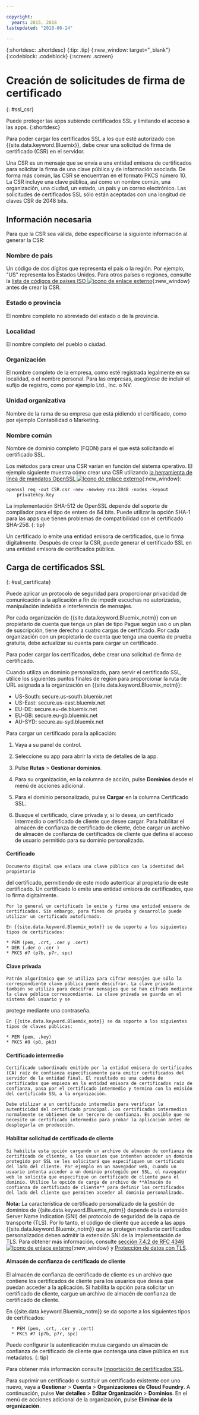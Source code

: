 ```yaml
---

copyright:
  years: 2015, 2018
lastupdated: "2018-06-14"

---
```


{:shortdesc: .shortdesc}
{:tip: .tip}
{:new_window: target="_blank"}
{:codeblock: .codeblock}
{:screen: .screen}

# Creación de solicitudes de firma de certificado
{: #ssl_csr}

Puede proteger las apps subiendo certificados SSL y limitando el acceso a las apps.
{:shortdesc}

Para poder cargar los certificados SSL a los que esté autorizado con {{site.data.keyword.Bluemix}}, debe crear una solicitud de firma de certificado (CSR) en el servidor.

Una CSR es un mensaje que se envía a una entidad emisora de certificados para solicitar la firma de una clave pública
y de información asociada. De forma más común, las CSR se encuentran en el formato PKCS número 10. La CSR incluye una clave pública, así como un nombre común, una organización, una ciudad, un estado, un país y un correo electrónico. Las solicitudes de certificados SSL
sólo están aceptadas con una longitud de claves CSR de 2048 bits.

## Información necesaria

Para que la CSR sea válida, debe especificarse la siguiente información al generar la CSR:

### Nombre de país

  Un código de dos dígitos que representa el país o la región. Por ejemplo, "US" representa los Estados Unidos. Para otros países o regiones, consulte la [lista de códigos de países ISO ![icono de enlace externo](../icons/launch-glyph.svg "icono de enlace externo")](https://www.iso.org/obp/ui/#search){:new_window} antes de crear la CSR.

### Estado o provincia

  El nombre completo no abreviado del estado o de la provincia.

### Localidad

  El nombre completo del pueblo o ciudad.

### Organización

  El nombre completo de la empresa, como esté registrada legalmente en su localidad, o el nombre personal. Para las empresas, asegúrese de incluir el sufijo de registro, como por ejemplo Ltd., Inc. o NV.

### Unidad organizativa

  Nombre de la rama de su empresa que está pidiendo el certificado, como por ejemplo Contabilidad o
Marketing.

### Nombre común

  Nombre de dominio completo (FQDN) para el que está solicitando el certificado SSL.

Los métodos para crear una CSR varían en función del sistema operativo. El ejemplo siguiente
muestra cómo crear una CSR utilizando [la herramienta de línea de mandatos OpenSSL ![Icono de enlace externo](../icons/launch-glyph.svg "Icono de enlace externo")](http://www.openssl.org/){:new_window}:

```
openssl req -out CSR.csr -new -newkey rsa:2048 -nodes -keyout
    privatekey.key
```

La implementación SHA-512 de OpenSSL depende del soporte de compilador para el tipo de entero de 64 bits. Puede utilizar la opción SHA-1 para las apps que tienen problemas de compatibilidad con el certificado SHA-256.
{: tip}

Un certificado lo emite una entidad emisora de certificados, que lo firma digitalmente. Después de crear la CSR, puede generar el certificado SSL en una entidad emisora de certificados pública.

## Carga de certificados SSL
{: #ssl_certificate}

Puede aplicar un protocolo de seguridad para proporcionar privacidad de comunicación a la aplicación a fin de impedir escuchas no autorizadas, manipulación indebida e interferencia de mensajes.

Por cada organización de {{site.data.keyword.Bluemix_notm}} con un propietario de cuenta que tenga un plan de tipo Pague según uso o un plan de suscripción, tiene derecho a cuatro cargas de certificado. Por cada organización con un propietario de cuenta que tenga una cuenta de prueba gratuita, debe actualizar su cuenta para cargar un certificado.

Para poder cargar los certificados, debe crear una
solicitud de firma de certificado.

Cuando utiliza un dominio personalizado, para servir el certificado SSL, utilice los siguientes puntos finales de región para proporcionar la ruta de URL asignada a la organización en {{site.data.keyword.Bluemix_notm}}:

  * US-South: secure.us-south.bluemix.net
  * US-East: secure.us-east.bluemix.net
  * EU-DE: secure.eu-de.bluemix.net
  * EU-GB: secure.eu-gb.bluemix.net
  * AU-SYD: secure.au-syd.bluemix.net


Para cargar un certificado para la aplicación:

1. Vaya a su panel de control.

2. Seleccione su app para abrir la vista de detalles de la app.

3. Pulse **Rutas** > **Gestionar dominios**.

4. Para su organización, en la columna de acción, pulse **Dominios** desde el menú de acciones adicional.

5. Para el dominio personalizado, pulse **Cargar** en la columna Certificado SSL.

6. Busque el certificado, clave privada y, si lo desea, un certificado intermedio o certificado de cliente que desee cargar. Para habilitar el almacén de confianza de certificado de cliente, debe cargar un archivo de almacén de confianza de certificados de cliente que defina el acceso de usuario permitido para su dominio personalizado.

  #### Certificado

    Documento digital que enlaza una clave pública con la identidad del propietario
del certificado, permitiendo de este modo autenticar al propietario de este certificado. Un certificado lo emite una entidad emisora de certificados, que lo firma digitalmente.

    Por lo general un certificado lo emite y firma una entidad emisora de certificados. Sin embargo, para fines de prueba y desarrollo puede utilizar un certificado autofirmado.

    En {{site.data.keyword.Bluemix_notm}} se da soporte a los siguientes tipos de certificados:

	* PEM (pem, .crt, .cer y .cert)
	* DER (.der o .cer )
	* PKCS #7 (p7b, p7r, spc)

  #### Clave privada

    Patrón algorítmico que se utiliza para cifrar mensajes que sólo la correspondiente clave pública puede descifrar. La clave privada también se utiliza para descifrar mensajes que se han cifrado mediante la clave pública correspondiente. La clave privada se guarda en el sistema del usuario y se
protege mediante una contraseña.

    En {{site.data.keyword.Bluemix_notm}} se da soporte a los siguientes tipos de claves públicas:

    * PEM (pem, .key)
    * PKCS #8 (p8, pk8)

  #### Certificado intermedio

    Certificado subordinado emitido por la entidad emisora de certificados (CA) raíz de confianza específicamente para emitir certificados del servidor de la entidad final. El resultado es una cadena de certificados que empieza en la entidad emisora de certificados raíz de confianza, pasa por el certificado intermedio y termina con la emisión del certificado SSL a la organización.

    Debe utilizar a un certificado intermedio para verificar la autenticidad del certificado principal. Los certificados intermedios normalmente se obtienen de un tercero de confianza. Es posible que no necesite un certificado intermedio para probar la aplicación antes de desplegarla en producción.

  #### Habilitar solicitud de certificado de cliente

    Si habilita esta opción cargando un archivo de almacén de confianza de certificado de cliente, a los usuarios que intenten acceder un dominio protegido por SSL se les solicitará que especifiquen un certificado del lado del cliente. Por ejemplo en un navegador web, cuando un usuario intenta acceder a un dominio protegido por SSL, el navegador web le solicita que especifique un certificado de cliente para el dominio. Utilice la opción de carga de archivo de **Almacén de confianza de certificado de cliente** para definir los certificados del lado del cliente que permiten acceder al dominio personalizado.

  **Nota:** La característica de certificado personalizado de la gestión de dominios de {{site.data.keyword.Bluemix_notm}} depende de la extensión Server Name Indication (SNI) del protocolo de seguridad de la capa de transporte (TLS). Por lo tanto, el código de cliente que accede a las apps {{site.data.keyword.Bluemix_notm}} que se protegen mediante certificados personalizados deben admitir la extensión SNI de la implementación de TLS. Para obtener más información, consulte [sección 7.4.2 de RFC 4346 ![Icono de enlace externo](../icons/launch-glyph.svg "Icono de enlace externo")](http://tools.ietf.org/html/rfc4346#section-7.4.2){:new_window} y [Protección de datos con TLS](/docs/get-support/appsectls.html).

  #### Almacén de confianza de certificado de cliente

  El almacén de confianza de certificado de cliente es un archivo que contiene los certificados de cliente para los usuarios que desea que puedan acceder a la aplicación. Si habilita la opción para solicitar un certificado de cliente, cargue un archivo de almacén de confianza de certificado de cliente.

   En {{site.data.keyword.Bluemix_notm}} se da soporte a los siguientes tipos de certificados:

      * PEM (pem, .crt, .cer y .cert)
      * PKCS #7 (p7b, p7r, spc)

  Puede configurar la autenticación mutua cargando un almacén de confianza de certificado de cliente que contenga una clave pública en sus metadatos.
  {: tip}

Para obtener más información consulte [Importación de certificados SSL](/docs/infrastructure/ssl-certificates/import-ssl-certificate.html#import-an-ssl-certificate).

Para suprimir un certificado o sustituir un certificado existente con uno nuevo, vaya a **Gestionar** > **Cuenta** > **Organizaciones de Cloud Foundry**. A continuación, pulse **Ver detalles** > **Editar Organización** > **Dominios**. En el menú de acciones adicional de la organización, pulse **Eliminar de la organización**.
